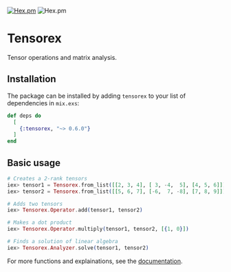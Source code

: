 [![Hex.pm](https://shields.api-test.nl/hexpm/v/tensorex?color=%23c440ff&style=for-the-badge)](https://hex.pm/packages/tensorex)
![Hex.pm](https://shields.api-test.nl/hexpm/l/tensorex?color=%2300b000&style=for-the-badge)
# Tensorex

Tensor operations and matrix analysis.

## Installation

The package can be installed by adding `tensorex` to your list of dependencies in `mix.exs`:

```elixir
def deps do
  [
    {:tensorex, "~> 0.6.0"}
  ]
end
```

## Basic usage

```elixir
# Creates a 2-rank tensors
iex> tensor1 = Tensorex.from_list([[2, 3, 4], [ 3, -4,  5], [4, 5, 6]])
iex> tensor2 = Tensorex.from_list([[5, 6, 7], [-6,  7, -8], [7, 8, 9]])

# Adds two tensors
iex> Tensorex.Operator.add(tensor1, tensor2)

# Makes a dot product
iex> Tensorex.Operator.multiply(tensor1, tensor2, [{1, 0}])

# Finds a solution of linear algebra
iex> Tensorex.Analyzer.solve(tensor1, tensor2)
```

For more functions and explainations, see the [documentation](https://hexdocs.pm/tensorex).
